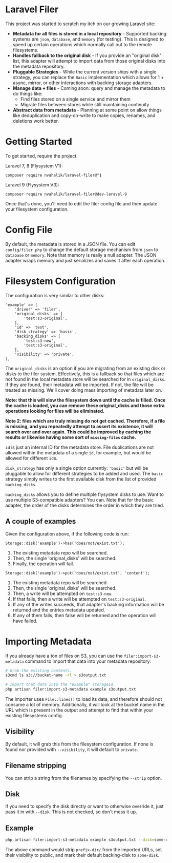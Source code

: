 # Laravel Filer

This project was started to scratch my itch on our growing Laravel site:

* **Metadata for all files is stored in a local repository** - Supported backing systems are `json`, `database`, and
  `memory` (for testing). This is designed to speed up certain operations which normally call out to the remote
  filesystems.
* **Handles fallback to the original disk** - If you provide an "original disk" list, this adapter will attempt to
  import data from those original disks into the metadata repository.
* **Pluggable Strategies** - While the current version ships with a single strategy, you can replace the `Basic`
  implementation which allows for 1 + async, mirror, or other interactions with backing storage adapters.
* **Manage data + files** - Coming soon: query and manage the metadata to do things like:
    * Find files stored on a single service and mirror them
    * Migrate files between stores while still maintaining continuity
* **Abstract data from metadata** - Planning at some point on allow things like deduplication and copy-on-write to make
  copies, renames, and deletions work better.

# Getting Started

To get started, require the project.

Laravel 7, 8 (Flysystem V1):

    composer require nvahalik/laravel-filer@^1

Laravel 9 (Flysystem V3):

    composer require nvahalik/laravel-filer@dev-laravel-9

Once that's done, you'll need to edit the filer config file and then update your filesystem configuration.

# Config File

By default, the metadata is stored in a JSON file. You can edit `config/filer.php` to change the default storage
mechanism from `json` to `database` or `memory`. Note that memory is really a null adapter. The JSON adapter wraps
memory and just serializes and saves it after each operation.

# Filesystem Configuration

The configuration is very similar to other disks:

    'example' => [
        'driver' => 'filer',
        'original_disks' => [
            'test:s3-original',
        ],
        'id' => 'test',
        'disk_strategy' => 'basic',
        'backing_disks' => [
            'test:s3-new',
            'test:s3-original',
        ],
        'visibility' => 'private',
    ],

The `original_disks` is an option if you are migrating from an existing disk or disks to the filer system. Effectively,
this is a fallback so that files which are not found in the local metadata store will be searched for
in `original_disks`. If they are found, their metadata will be imported. If not, the file will be treated as missing.
We'll cover doing mass importing of metadata later on.

**Note: that this will slow the filesystem down until the cache is filled. Once the cache is loaded, you can remove
these original_disks and those extra operations looking for files will be eliminated.**

**Note 2: files which are truly missing do not get cached. Therefore, if a file is missing, and you repeatedly attempt
to assert its existence, it will search over and over again. This could be improved by caching the results or likewise
having some sort of `missing-files` cache.**

`id` is just an internal ID for the metadata store. File duplications are not allowed within the metadata of a single
`id`, for example, but would be allowed for different `id`s.

`disk_strategy` has only a single option currently: `'basic'` but will be pluggable to allow for different strategies to
be added and used. The `basic` strategy simply writes to the first available disk from the list of
provided `backing_disks`.

`backing_disks` allows you to define multiple flysystem disks to use. Want to use multiple S3-compatible adapters? You
can. Note that for the basic adapter, the order of the disks determines the order in which they are tried.

## A couple of examples

Given the configuration above, if the following code is run:

```
Storage::disk('example')->has('does/not/exist.txt');
```

1. The existing metadata repo will be searched.
2. Then, the single 'original_disks' will be searched.
3. Finally, the operation will fail.

```
Storage::disk('example')->put('does/not/exist.txt', 'content');
```

1. The existing metadata repo will be searched.
2. Then, the single 'original_disks' will be searched.
3. Then, a write will be attempted on `test:s3-new`.
4. If that fails, then a write will be attempted on `test:s3-original`.
5. If any of the writes succeeds, that adapter's backing information will be returned and the entries metadata updated.
6. If any of them fails, then false will be returned and the operation will have failed.

# Importing Metadata

If you already have a ton of files on S3, you can use the `filer:import-s3-metadata` command to import that data into
your metadata repository:

```bash
# Grab the existing contents.
s3cmd ls s3://bucket-name -rl > s3output.txt

# Import that data into the "example" storageId.
php artisan filer:import-s3-metadata example s3output.txt
```

The importer uses `File::lines()` to load its data, and therefore should not consume a lot of memory. Additionally, it
will look at the bucket name in the URL which is present in the output and attempt to find that within your existing
filesystems config.

## Visibility

By default, it will grab this from the filesystem configuration. If none is found nor provided with `--visibility`, it
will default to `private`.

## Filename stripping

You can strip a string from the filenames by specifying the `--strip` option.

## Disk

If you need to specify the disk directly or want to otherwise override it, just pass it in with `--disk`. This is not
checked, so don't mess it up.

## Example

```bash
php artisan filer:import-s3-metadata example s3output.txt --disk=some-disk --visibility=public --strip=prefix-dir/ 
```

The above command would strip `prefix-dir/` from the imported URLs, set their visibility to public, and mark their
default backing-disk to `some-disk`. 
